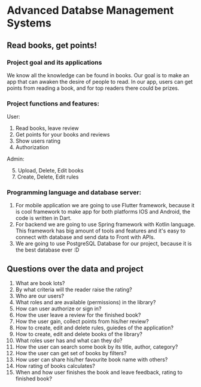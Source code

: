 # Advanced Databse Management Systems

## Read books, get points!

### Project goal and its applications

We know all the knowledge can be found in books. Our goal is to make an app that can awaken the desire of people to read. In our app, users can get points from reading a book, and for top readers there could be prizes.

### Project functions and features:
User: 
  1. Read books, leave review
  2. Get points for your books and reviews
  3. Show users rating
  4. Authorization
  
Admin:  

  &emsp;5. Upload, Delete, Edit books   
  &emsp;7. Create, Delete, Edit rules

### Programming language and database server:
1. For mobile application we are going to use Flutter framework, because it is cool framework to make app for both platforms IOS and Android, the code is written in Dart.
2. For backend we are going to use Spring framework with Kotlin language. This framework has big amount of tools and features and it's easy to connect with database and send data to Front with APIs.
3. We are going to use PostgreSQL Database for our project, because it is the best database ever :D


## Questions over the data and project
1. What are book lots?
2. By what criteria will the reader raise the rating?
3. Who are our users?
4. What roles and are available (permissions) in the library?
5. How can user authorize or sign in?
6. How the user leave a review for the finished book?
7. How the user gain, collect points from his/her review?
8. How to create, edit and delete rules, guiedes of the application?
9. How to create, edit and delete books of the library?
10. What roles user has and what can they do?
11. How the user can search some book by its title, author, category?
12. How the user can get set of books by filters?
13. How user can share his/her favourite book name with others?
14. How rating of books calculates?
15. When and how user finishes the book and leave feedback, rating to finished book?

